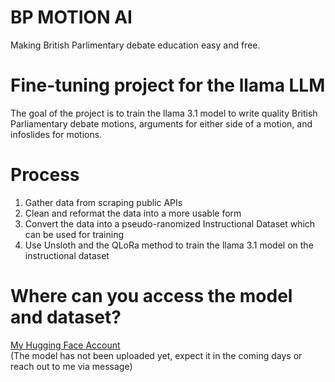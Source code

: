 BP MOTION AI
=============
Making British Parlimentary debate education easy and free.

# Fine-tuning project for the llama LLM
<p>The goal of the project is to train the llama 3.1 model to write quality British Parliamentary debate motions, arguments for either side of a motion, and infoslides for motions.</p>

# Process
<ol>
  <li>Gather data from scraping public APIs</li>
  <li>Clean and reformat the data into a more usable form</li>
  <li>Convert the data into a pseudo-ranomized Instructional Dataset which can be used for training</li>
  <li>Use Unsloth and the QLoRa method to train the llama 3.1 model on the instructional dataset</li>
</ol>

# Where can you access the model and dataset?
<a href="https://huggingface.co/PatrickDeC">My Hugging Face Account</a>
<br>
(The model has not been uploaded yet, expect it in the coming days or reach out to me via message)
